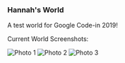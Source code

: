 ### Hannah's World
A test world for Google Code-in 2019!

Current World Screenshots:

![Photo 1](https://github.com/HannahGuo/HannahsWorld/tree/master/images/Pic1.png)
![Photo 2](https://github.com/HannahGuo/HannahsWorld/tree/master/images/Pic2.png)
![Photo 3](https://github.com/HannahGuo/HannahsWorld/tree/master/images/Pic3.png)
